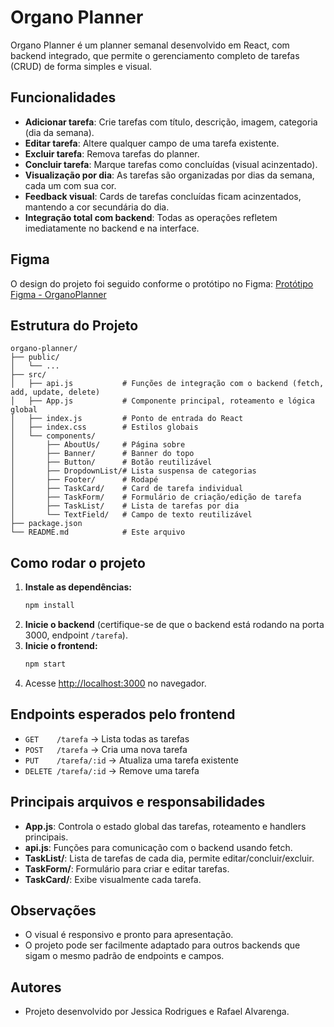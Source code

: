 # Organo Planner

Organo Planner é um planner semanal desenvolvido em React, com backend integrado, que permite o gerenciamento completo de tarefas (CRUD) de forma simples e visual.

## Funcionalidades
- **Adicionar tarefa**: Crie tarefas com título, descrição, imagem, categoria (dia da semana).
- **Editar tarefa**: Altere qualquer campo de uma tarefa existente.
- **Excluir tarefa**: Remova tarefas do planner.
- **Concluir tarefa**: Marque tarefas como concluídas (visual acinzentado).
- **Visualização por dia**: As tarefas são organizadas por dias da semana, cada um com sua cor.
- **Feedback visual**: Cards de tarefas concluídas ficam acinzentados, mantendo a cor secundária do dia.
- **Integração total com backend**: Todas as operações refletem imediatamente no backend e na interface.


## Figma
O design do projeto foi seguido conforme o protótipo no Figma: [Protótipo Figma - OrganoPlanner](https://www.figma.com/proto/cWzrT7FnzgYaQuRieZaxMe/OrganoPlanner?node-id=134-128&p=f&t=RgwbHmjGdPYhCLz6-0&scaling=min-zoom&content-scaling=fixed&page-id=134%3A128&starting-point-node-id=134%3A143)


## Estrutura do Projeto

```
organo-planner/
├── public/
│   └── ...
├── src/
│   ├── api.js           # Funções de integração com o backend (fetch, add, update, delete)
│   ├── App.js           # Componente principal, roteamento e lógica global
│   ├── index.js         # Ponto de entrada do React
│   ├── index.css        # Estilos globais
│   └── components/
│       ├── AboutUs/     # Página sobre
│       ├── Banner/      # Banner do topo
│       ├── Button/      # Botão reutilizável
│       ├── DropdownList/# Lista suspensa de categorias
│       ├── Footer/      # Rodapé
│       ├── TaskCard/    # Card de tarefa individual
│       ├── TaskForm/    # Formulário de criação/edição de tarefa
│       ├── TaskList/    # Lista de tarefas por dia
│       └── TextField/   # Campo de texto reutilizável
├── package.json
└── README.md            # Este arquivo
```

## Como rodar o projeto

1. **Instale as dependências:**
   ```bash
   npm install
   ```
2. **Inicie o backend** (certifique-se de que o backend está rodando na porta 3000, endpoint `/tarefa`).
3. **Inicie o frontend:**
   ```bash
   npm start
   ```
4. Acesse [http://localhost:3000](http://localhost:3000) no navegador.

## Endpoints esperados pelo frontend
- `GET    /tarefa`         → Lista todas as tarefas
- `POST   /tarefa`         → Cria uma nova tarefa
- `PUT    /tarefa/:id`     → Atualiza uma tarefa existente
- `DELETE /tarefa/:id`     → Remove uma tarefa

## Principais arquivos e responsabilidades
- **App.js**: Controla o estado global das tarefas, roteamento e handlers principais.
- **api.js**: Funções para comunicação com o backend usando fetch.
- **TaskList/**: Lista de tarefas de cada dia, permite editar/concluir/excluir.
- **TaskForm/**: Formulário para criar e editar tarefas.
- **TaskCard/**: Exibe visualmente cada tarefa.

## Observações
- O visual é responsivo e pronto para apresentação.
- O projeto pode ser facilmente adaptado para outros backends que sigam o mesmo padrão de endpoints e campos.

## Autores
- Projeto desenvolvido por Jessica Rodrigues e Rafael Alvarenga.
